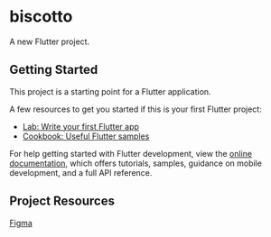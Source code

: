 # biscotto

A new Flutter project.

## Getting Started

This project is a starting point for a Flutter application.

A few resources to get you started if this is your first Flutter project:

- [Lab: Write your first Flutter app](https://docs.flutter.dev/get-started/codelab)
- [Cookbook: Useful Flutter samples](https://docs.flutter.dev/cookbook)

For help getting started with Flutter development, view the
[online documentation](https://docs.flutter.dev/), which offers tutorials,
samples, guidance on mobile development, and a full API reference.

## Project Resources

[Figma](https://www.figma.com/file/T4MfbhvMAPcOnsd8NO9DWO/Maquette---Biscotto?node-id=0%3A1&t=KKh4Rq2P1EhTvdl9-1)
